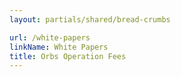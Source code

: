 ```yaml
---
layout: partials/shared/bread-crumbs

url: /white-papers
linkName: White Papers
title: Orbs Operation Fees
---
```

